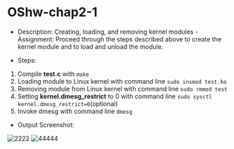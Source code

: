 # OShw-chap2-1
- Description:
Creating, loading, and removing kernel modules - Assignment: Proceed through the steps described above to create the kernel module and to load and unload the module.

- Steps:
1. Compile **test.c** with ```make```
2. Loading module to Linux kernel with command line ```sudo insmod test.ko```
3. Removing module from Linux kernel with command line ```sudo rmmod test```
4. Setting **kernel.dmesg_restrict** to 0 with command line ```sudo sysctl kernel.dmesg_restrict=0```(optional)
5. Invoke dmesg with command line ```dmesg```

- Output Screenshot:

![2222](https://user-images.githubusercontent.com/85775331/227571912-15db0e86-9af7-4447-88f8-ee36ea062348.png)
![44444](https://user-images.githubusercontent.com/85775331/227571992-f620e9ec-713a-47e2-be10-820dc0af81df.png)
